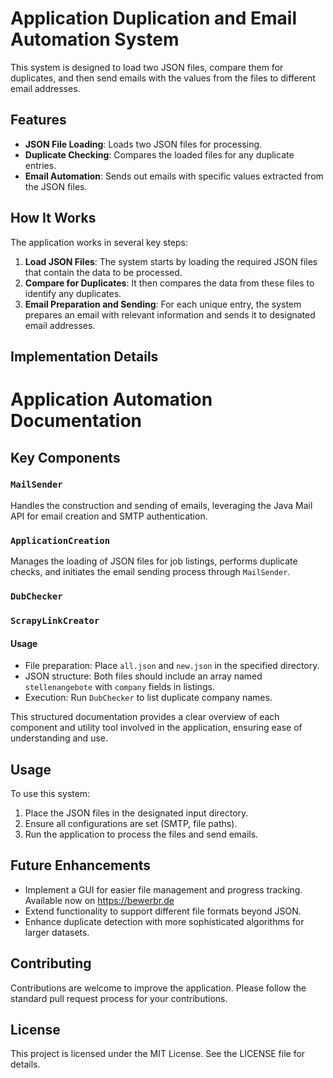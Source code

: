 # Application Duplication and Email Automation System

This system is designed to load two JSON files, compare them for duplicates, and then send emails with the values from the files to different email addresses.

## Features

- **JSON File Loading**: Loads two JSON files for processing.
- **Duplicate Checking**: Compares the loaded files for any duplicate entries.
- **Email Automation**: Sends out emails with specific values extracted from the JSON files.

## How It Works

The application works in several key steps:

1. **Load JSON Files**: The system starts by loading the required JSON files that contain the data to be processed.
2. **Compare for Duplicates**: It then compares the data from these files to identify any duplicates.
3. **Email Preparation and Sending**: For each unique entry, the system prepares an email with relevant information and sends it to designated email addresses.

## Implementation Details


# Application Automation Documentation

## Key Components

### `MailSender`
Handles the construction and sending of emails, leveraging the Java Mail API for email creation and SMTP authentication.

### `ApplicationCreation`
Manages the loading of JSON files for job listings, performs duplicate checks, and initiates the email sending process through `MailSender`.

### `DubChecker`

### `ScrapyLinkCreator`


#### Usage

- File preparation: Place `all.json` and `new.json` in the specified directory.
- JSON structure: Both files should include an array named `stellenangebote` with `company` fields in listings.
- Execution: Run `DubChecker` to list duplicate company names.

This structured documentation provides a clear overview of each component and utility tool involved in the application, ensuring ease of understanding and use.










## Usage

To use this system:

1. Place the JSON files in the designated input directory.
2. Ensure all configurations are set (SMTP, file paths).
3. Run the application to process the files and send emails.

## Future Enhancements

- Implement a GUI for easier file management and progress tracking. Available now on https://bewerbr.de
- Extend functionality to support different file formats beyond JSON.
- Enhance duplicate detection with more sophisticated algorithms for larger datasets.

## Contributing

Contributions are welcome to improve the application. Please follow the standard pull request process for your contributions.

## License

This project is licensed under the MIT License. See the LICENSE file for details.
